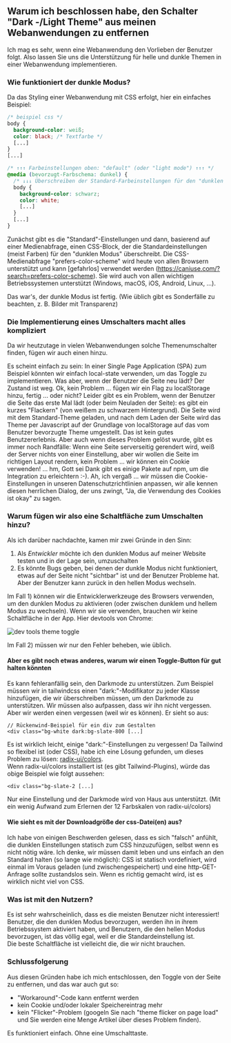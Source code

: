 ## Warum ich beschlossen habe, den Schalter "Dark -/Light Theme" aus meinen Webanwendungen zu entfernen

Ich mag es sehr, wenn eine Webanwendung den Vorlieben der Benutzer folgt.
Also lassen Sie uns die Unterstützung für helle und dunkle Themen in einer Webanwendung implementieren.

### Wie funktioniert der dunkle Modus?

Da das Styling einer Webanwendung mit CSS erfolgt, hier ein einfaches Beispiel:

```css
/* beispiel css */
body {
  background-color: weiß;
  color: black; /* Textfarbe */
  [...]
}
[...]

/* ↑↑↑ Farbeinstellungen oben: "default" (oder "light mode") ↑↑↑ */
@media (bevorzugt-Farbschema: dunkel) {
  /* ↓↓↓ Überschreiben der Standard-Farbeinstellungen für den "dunklen Modus" ↓↓↓ */
  body {
    background-color: schwarz;
    color: white;
    [...]
  }
  [...]
}
```

Zunächst gibt es die "Standard"-Einstellungen und dann, basierend auf einer Medienabfrage, einen CSS-Block, der die Standardeinstellungen (meist Farben) für den "dunklen Modus" überschreibt.
Die CSS-Medienabfrage "prefers-color-scheme" wird heute von allen Browsern unterstützt und kann [gefahrlos] verwendet werden (https://caniuse.com/?search=prefers-color-scheme). Sie wird auch von allen wichtigen Betriebssystemen unterstützt (Windows, macOS, iOS, Android, Linux, ...).

Das war's, der dunkle Modus ist fertig. (Wie üblich gibt es Sonderfälle zu beachten, z. B. Bilder mit Transparenz)

### Die Implementierung eines Umschalters macht alles kompliziert

Da wir heutzutage in vielen Webanwendungen solche Themenumschalter finden, fügen wir auch einen hinzu.

Es scheint einfach zu sein: In einer Single Page Application (SPA) zum Beispiel könnten wir einfach local-state verwenden, um das Toggle zu implementieren.
Was aber, wenn der Benutzer die Seite neu lädt? Der Zustand ist weg. Ok, kein Problem ... fügen wir ein Flag zu localStorage hinzu, fertig ... oder nicht?
Leider gibt es ein Problem, wenn der Benutzer die Seite das erste Mal lädt (oder beim Neuladen der Seite): es gibt ein kurzes "Flackern" (von weißem zu schwarzem Hintergrund). Die Seite wird mit dem Standard-Theme geladen, und nach dem Laden der Seite wird das Theme per Javascript auf der Grundlage von localStorage auf das vom Benutzer bevorzugte Theme umgestellt. Das ist kein gutes Benutzererlebnis. Aber auch wenn dieses Problem gelöst wurde, gibt es immer noch Randfälle: Wenn eine Seite serverseitig gerendert wird, weiß der Server nichts von einer Einstellung, aber wir wollen die Seite im richtigen Layout rendern, kein Problem ... wir können ein Cookie verwenden! ... hm, Gott sei Dank gibt es einige Pakete auf npm, um die Integration zu erleichtern :-). Ah, ich vergaß ... wir müssen die Cookie-Einstellungen in unseren Datenschutzrichtlinien anpassen, wir alle kennen diesen herrlichen Dialog, der uns zwingt, "Ja, die Verwendung des Cookies ist okay" zu sagen.

### Warum fügen wir also eine Schaltfläche zum Umschalten hinzu?

Als ich darüber nachdachte, kamen mir zwei Gründe in den Sinn:

1. Als _Entwickler_ möchte ich den dunklen Modus auf meiner Website testen und in der Lage sein, umzuschalten
2. Es könnte Bugs geben, bei denen der dunkle Modus nicht funktioniert, etwas auf der Seite nicht "sichtbar" ist und der Benutzer Probleme hat. Aber der Benutzer kann zurück in den hellen Modus wechseln.

Im Fall 1) können wir die Entwicklerwerkzeuge des Browsers verwenden, um den dunklen Modus zu aktivieren (oder zwischen dunklem und hellem Modus zu wechseln). Wenn wir sie verwenden, brauchen wir keine Schaltfläche in der App. Hier devtools von Chrome:

![dev tools theme toggle](/img/blog/devtools-darkmode.webp)

Im Fall 2) müssen wir nur den Fehler beheben, wie üblich.

#### Aber es gibt noch etwas anderes, warum wir einen Toggle-Button für gut halten könnten

Es kann fehleranfällig sein, den Darkmode zu unterstützen. Zum Beispiel müssen wir in tailwindcss einen "dark:"-Modifikator zu jeder Klasse hinzufügen, die wir überschreiben müssen, um den Darkmode zu unterstützen. Wir müssen also aufpassen, dass wir ihn nicht vergessen. Aber wir werden einen vergessen (weil wir es können). Er sieht so aus:

```
// Rückenwind-Beispiel für ein div zum Gestalten
<div class="bg-white dark:bg-slate-800 [...]

```

Es ist wirklich leicht, einige "dark:"-Einstellungen zu vergessen! Da Tailwind so flexibel ist (oder CSS), habe ich eine Lösung gefunden, um dieses Problem zu lösen:
[radix-ui/colors](https://www.radix-ui.com/colors).  
Wenn radix-ui/colors installiert ist (es gibt Tailwind-Plugins), würde das obige Beispiel wie folgt aussehen:

```
<div class="bg-slate-2 [...]
```

Nur eine Einstellung und der Darkmode wird von Haus aus unterstützt. (Mit ein wenig Aufwand zum Erlernen der 12 Farbskalen von radix-ui/colors)

#### Wie sieht es mit der Downloadgröße der css-Datei(en) aus?

Ich habe von einigen Beschwerden gelesen, dass es sich "falsch" anfühlt, die dunklen Einstellungen statisch zum CSS hinzuzufügen, selbst wenn es nicht nötig wäre.
Ich denke, wir müssen damit leben und uns einfach an den Standard halten (so lange wie möglich): CSS ist statisch vordefiniert, wird einmal im Voraus geladen (und zwischengespeichert) und eine http-GET-Anfrage sollte zustandslos sein. Wenn es richtig gemacht wird, ist es wirklich nicht viel von CSS.

### Was ist mit den Nutzern?

Es ist sehr wahrscheinlich, dass es die meisten Benutzer nicht interessiert!
Benutzer, die den dunklen Modus bevorzugen, werden ihn in ihrem Betriebssystem aktiviert haben, und Benutzern, die den hellen Modus bevorzugen, ist das völlig egal, weil er die Standardeinstellung ist.  
Die beste Schaltfläche ist vielleicht die, die wir nicht brauchen.

### Schlussfolgerung

Aus diesen Gründen habe ich mich entschlossen, den Toggle von der Seite zu entfernen, und das war auch gut so:

- "Workaround"-Code kann entfernt werden
- kein Cookie und/oder lokaler Speichereintrag mehr
- kein "Flicker"-Problem (googeln Sie nach "theme flicker on page load" und Sie werden eine Menge Artikel über dieses Problem finden).

Es funktioniert einfach. Ohne eine Umschalttaste.
